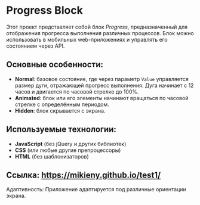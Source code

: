 


# Progress Block

Этот проект представляет собой блок *Progress*, предназначенный для отображения прогресса выполнения различных процессов. Блок можно использовать в мобильных web-приложениях и управлять его состоянием через API.

## Основные особенности:
- **Normal**: базовое состояние, где через параметр `Value` управляется размер дуги, отражающей прогресс выполнения. Дуга начинает с 12 часов и двигается по часовой стрелке до 100%.
- **Animated**: блок или его элементы начинают вращаться по часовой стрелке с определённым периодом.
- **Hidden**: блок скрывается с экрана.

## Используемые технологии:
- **JavaScript** (без jQuery и других библиотек)
- **CSS** (или любые другие препроцессоры)
- **HTML** (без шаблонизаторов)

## Ссылка: https://mikieny.github.io/test1/

   
Адаптивность:
Приложение адаптируется под различные ориентации экрана.
